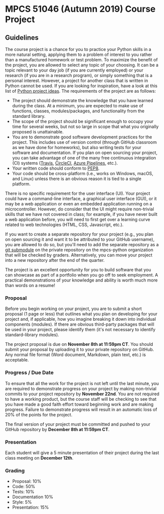 # MPCS 51046 (Autumn 2019) Course Project

## Guidelines

The course project is a chance for you to practice your Python skills in a more natural setting, applying them to a problem of interest to you rather than a manufactured homework or test problem. To maximize the benefit of the project, you are allowed to select any topic of your choosing. It can be a topic relevant to your day job (if you are currently employed) or your research (if you are in a research program), or simply something that is a personal interest. However, a project for another class that is written in Python cannot be used. If you are looking for inspiration, have a look at this list of [Python project ideas](https://realpython.com/intermediate-python-project-ideas/). The requirements of the project are as follows:

- The project should demonstrate the knowledge that you have learned during the class. At a minimum, you are expected to make use of functions, classes, modules/packages, and functionality from the standard library.
- The scope of the project should be significant enough to occupy your time for several weeks, but not so large in scope that what you originally proposed is unattainable.
- You are to demonstrate good software development practices for the project. This includes use of version control (through GitHub classroom as we have done for homeworks), but also writing tests for your software and documentation. If you plan on open sourcing your project, you can take advantage of one of the many free continuous integration (CI) systems ([Travis](https://travis-ci.org/), [CircleCI](https://circleci.com/), [Azure Pipelines](https://azure.microsoft.com/en-us/services/devops/pipelines/), etc.).
- Your written code should conform to [PEP8](https://www.python.org/dev/peps/pep-0008/).
- Your code should be cross-platform (i.e., works on Windows, macOS, and Linux) unless there is an obvious reason it is tied to a single platform.

There is no specific requirement for the user interface (UI). Your project could have a command-line interface, a graphical user interface (GUI), or it may be a web application or even an embedded application running on a microcontroller. However, do consider that the UI might require non-trivial skills that we have not covered in class; for example, if you have never built a web application before, you will need to first get over a learning curve related to web technologies (HTML, CSS, Javascript, etc.).

If you want to create a separate repository for your project (e.g., you plan on open sourcing it and want it to be attributed to your GitHub username), you are allowed to do so, but you'll need to add the separate repository as a [git submodule](https://git-scm.com/book/en/v2/Git-Tools-Submodules) on the private repository on the mpcs-python organization that will be checked by graders. Alternatively, you can move your project into a new repository after the end of the quarter.

The project is an excellent opportunity for you to build software that you can showcase as part of a portfolio when you go off to seek employment. A practical demonstrations of your knowledge and ability is worth much more than words on a resume!

### Proposal

Before you begin working on your project, you are to submit a short proposal (1 page or less) that outlines what you plan on developing for your project and, if applicable, how you imagine breaking it down into individual components (modules). If there are obvious third-party packages that will be used in your project, please identify them (it's not necessary to identify standard-library modules).

The project proposal is due on **November 8th at 11:59pm CT**. You should submit your proposal by uploading it to your private repository on GitHub. Any normal file format (Word document, Markdown, plain text, etc.) is acceptable.

### Progress / Due Date

To ensure that all the work for the project is not left until the last minute, you are required to demonstrate progress on your project by making non-trivial commits to your project repository by **November 22nd**. You are not required to have a working product, but the course staff will be checking to see that you have made a good faith effort toward beginning work and are making progress. Failure to demonstrate progress will result in an automatic loss of 20% of the points for the project.

The final version of your project must be committed and pushed to your GitHub repository by **December 8th at 11:59pm CT**.

### Presentation

Each student will give a 5 minute presentation of their project during the last class meeting on **December 12th**.

### Grading

- Proposal: 10%
- Code: 50%
- Tests: 10%
- Documentation 10%
- Style: 5%
- Presentation: 15%
